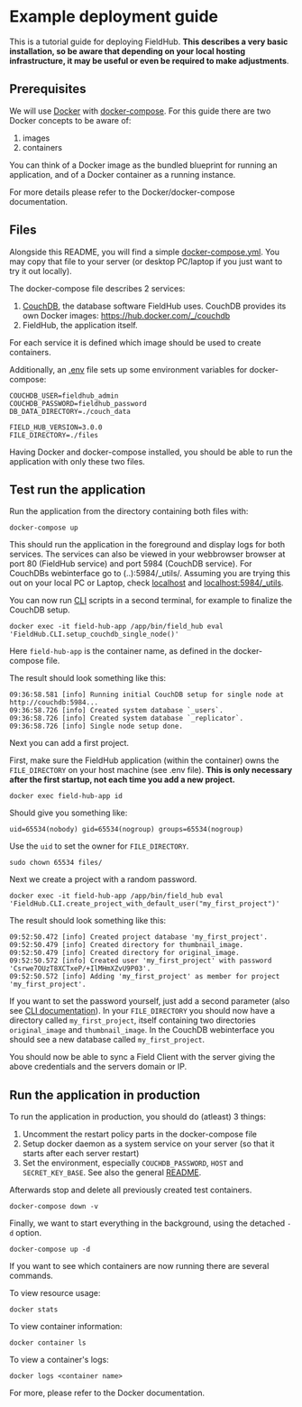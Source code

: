 # Example deployment guide

This is a tutorial guide for deploying FieldHub. __This describes a very basic installation, so be aware that depending on your local hosting infrastructure, it may be useful or even be required to make adjustments__.

## Prerequisites

We will use [Docker](https://docs.docker.com/get-started/overview/) with [docker-compose](https://docs.docker.com/compose/). For this guide there are two Docker concepts to be aware of:
1. images
2. containers

You can think of a Docker image as the bundled blueprint for running an application, and of a Docker container as a running instance.

For more details please refer to the Docker/docker-compose documentation.

## Files

Alongside this README, you will find a simple [docker-compose.yml](docker-compose.yml). You may copy that file to your server (or desktop PC/laptop if you just want to try it out locally).

The docker-compose file describes 2 services: 
1. [CouchDB](https://couchdb.apache.org/), the database software FieldHub uses. CouchDB provides its own Docker images: https://hub.docker.com/_/couchdb
2. FieldHub, the application itself.

For each service it is defined which image should be used to create containers.

Additionally, an [.env](.env) file sets up some environment variables for docker-compose:

```
COUCHDB_USER=fieldhub_admin
COUCHDB_PASSWORD=fieldhub_password
DB_DATA_DIRECTORY=./couch_data

FIELD_HUB_VERSION=3.0.0
FILE_DIRECTORY=./files
```

Having Docker and docker-compose installed, you should be able to run the application with only these two files.

## Test run the application

Run the application from the directory containing both files with:

```
docker-compose up
```

This should run the application in the foreground and display logs for both services. The services can also be viewed in your webbrowser browser at port 80 (FieldHub service) and port 5984 (CouchDB service). For CouchDBs webinterface go to (..):5984/_utils/. Assuming you are trying this out on your local PC or Laptop, check [localhost](http://localhost) and [localhost:5984/_utils](http://localhost:5984/_utils).

You can now run [CLI](../CLI.md) scripts in a second terminal, for example to finalize the CouchDB setup.

```
docker exec -it field-hub-app /app/bin/field_hub eval 'FieldHub.CLI.setup_couchdb_single_node()'
```

Here `field-hub-app` is the container name, as defined in the docker-compose file.

The result should look something like this:

```
09:36:58.581 [info] Running initial CouchDB setup for single node at http://couchdb:5984...
09:36:58.726 [info] Created system database `_users`.
09:36:58.726 [info] Created system database `_replicator`.
09:36:58.726 [info] Single node setup done.
```

Next you can add a first project.

First, make sure the FieldHub application (within the container) owns the `FILE_DIRECTORY` on your host machine (see .env file). __This is only necessary after the first startup, not each time you add a new project.__

```
docker exec field-hub-app id
```

Should give you something like:
```
uid=65534(nobody) gid=65534(nogroup) groups=65534(nogroup)
```

Use the `uid` to set the owner for `FILE_DIRECTORY`.
```
sudo chown 65534 files/
```

Next we create a project with a random password. 
```
docker exec -it field-hub-app /app/bin/field_hub eval 'FieldHub.CLI.create_project_with_default_user("my_first_project")'
```

The result should look something like this:
```
09:52:50.472 [info] Created project database 'my_first_project'.
09:52:50.479 [info] Created directory for thumbnail_image.
09:52:50.479 [info] Created directory for original_image.
09:52:50.572 [info] Created user 'my_first_project' with password 'Csrwe7OUzT8XCTxeP/+IlMHmXZvU9P03'.
09:52:50.572 [info] Adding 'my_first_project' as member for project 'my_first_project'.
```

If you want to set the password yourself, just add a second parameter (also see [CLI documentation](../CLI.md)). In your `FILE_DIRECTORY` you should now have a directory called `my_first_project`, itself containing two directories `original_image` and `thumbnail_image`. In the CouchDB webinterface you should see a new database called `my_first_project`.

You should now be able to sync a Field Client with the server giving the above credentials and the servers domain or IP.

## Run the application in production

To run the application in production, you should do (atleast) 3 things:
1. Uncomment the restart policy parts in the docker-compose file
2. Setup docker daemon as a system service on your server (so that it starts after each server restart)
3. Set the environment, especially `COUCHDB_PASSWORD`, `HOST` and `SECRET_KEY_BASE`. See also the general [README](../README.md).

Afterwards stop and delete all previously created test containers.

```
docker-compose down -v
```

Finally, we want to start everything in the background, using the detached `-d` option.

```
docker-compose up -d
```

If you want to see which containers are now running there are several commands.

To view resource usage:
```
docker stats
```

To view container information:
```
docker container ls
```

To view a container's logs:
```
docker logs <container name>
```

For more, please refer to the Docker documentation.
